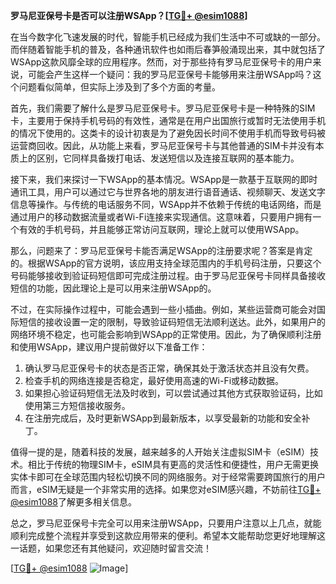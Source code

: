 **罗马尼亚保号卡是否可以注册WSApp？[[TG💪+ @esim1088](https://t.me/s/esim1088)]**

在当今数字化飞速发展的时代，智能手机已经成为我们生活中不可或缺的一部分。而伴随着智能手机的普及，各种通讯软件也如雨后春笋般涌现出来，其中就包括了WSApp这款风靡全球的应用程序。然而，对于那些持有罗马尼亚保号卡的用户来说，可能会产生这样一个疑问：我的罗马尼亚保号卡能够用来注册WSApp吗？这个问题看似简单，但实际上涉及到了多个方面的考量。

首先，我们需要了解什么是罗马尼亚保号卡。罗马尼亚保号卡是一种特殊的SIM卡，主要用于保持手机号码的有效性，通常是在用户出国旅行或暂时无法使用手机的情况下使用的。这类卡的设计初衷是为了避免因长时间不使用手机而导致号码被运营商回收。因此，从功能上来看，罗马尼亚保号卡与其他普通的SIM卡并没有本质上的区别，它同样具备拨打电话、发送短信以及连接互联网的基本能力。

接下来，我们来探讨一下WSApp的基本情况。WSApp是一款基于互联网的即时通讯工具，用户可以通过它与世界各地的朋友进行语音通话、视频聊天、发送文字信息等操作。与传统的电话服务不同，WSApp并不依赖于传统的电话网络，而是通过用户的移动数据流量或者Wi-Fi连接来实现通信。这意味着，只要用户拥有一个有效的手机号码，并且能够正常访问互联网，理论上就可以使用WSApp。

那么，问题来了：罗马尼亚保号卡能否满足WSApp的注册要求呢？答案是肯定的。根据WSApp的官方说明，该应用支持全球范围内的手机号码注册，只要这个号码能够接收到验证码短信即可完成注册过程。由于罗马尼亚保号卡同样具备接收短信的功能，因此理论上是可以用来注册WSApp的。

不过，在实际操作过程中，可能会遇到一些小插曲。例如，某些运营商可能会对国际短信的接收设置一定的限制，导致验证码短信无法顺利送达。此外，如果用户的网络环境不稳定，也可能会影响到WSApp的正常使用。因此，为了确保顺利注册和使用WSApp，建议用户提前做好以下准备工作：

1. 确认罗马尼亚保号卡的状态是否正常，确保其处于激活状态并且没有欠费。
2. 检查手机的网络连接是否稳定，最好使用高速的Wi-Fi或移动数据。
3. 如果担心验证码短信无法及时收到，可以尝试通过其他方式获取验证码，比如使用第三方短信接收服务。
4. 在注册完成后，及时更新WSApp到最新版本，以享受最新的功能和安全补丁。

值得一提的是，随着科技的发展，越来越多的人开始关注虚拟SIM卡（eSIM）技术。相比于传统的物理SIM卡，eSIM具有更高的灵活性和便捷性，用户无需更换实体卡即可在全球范围内轻松切换不同的网络服务。对于经常需要跨国旅行的用户而言，eSIM无疑是一个非常实用的选择。如果您对eSIM感兴趣，不妨前往[TG💪+ @esim1088](https://t.me/s/esim1088)了解更多相关信息。

总之，罗马尼亚保号卡完全可以用来注册WSApp，只要用户注意以上几点，就能顺利完成整个流程并享受到这款应用带来的便利。希望本文能帮助您更好地理解这一话题，如果您还有其他疑问，欢迎随时留言交流！

[[TG💪+ @esim1088](https://t.me/s/esim1088) ![Image](https://i.postimg.cc/4NQfJmqS/Snipaste-2025-05-13-00-14-12.png)]